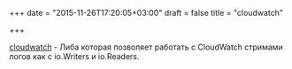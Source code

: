 +++
date = "2015-11-26T17:20:05+03:00"
draft = false
title = "cloudwatch"

+++

<p><a href="https://github.com/ejholmes/cloudwatch">cloudwatch</a>&nbsp;- Либа которая позволяет работать с&nbsp;CloudWatch стримами логов как с&nbsp;io.Writers и io.Readers.</p>

